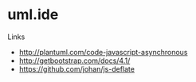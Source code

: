 # uml.ide

Links

- http://plantuml.com/code-javascript-asynchronous
- http://getbootstrap.com/docs/4.1/
- https://github.com/johan/js-deflate